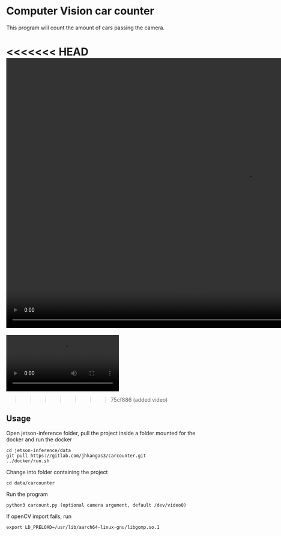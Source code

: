 # Computer Vision car counter

This program will count the amount of cars passing the camera.

<<<<<<< HEAD
<video width="1280" height="720" controls>
  <source src="my_video.mp4" type="video/mp4">
</video>
=======
![](my_video.mp4)
>>>>>>> 75cf886 (added video)





## Usage

Open jetson-inference folder, pull the project inside a folder mounted for the docker and run the docker
```
cd jetson-inference/data
git pull https://gitlab.com/jhkangas3/carcounter.git
../docker/run.sh
```
Change into folder containing the project
```
cd data/carcounter
```

Run the program
```
python3 carcount.py (optional camera argument, default /dev/video0)
```


If openCV import fails, run
```
export LD_PRELOAD=/usr/lib/aarch64-linux-gnu/libgomp.so.1
```
